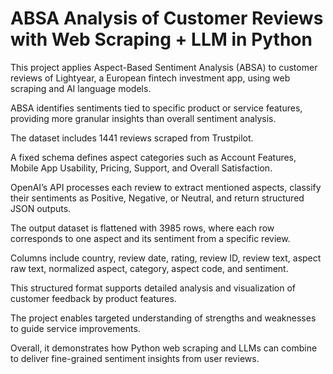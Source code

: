 # ABSA Analysis of Customer Reviews with Web Scraping + LLM in Python

This project applies Aspect-Based Sentiment Analysis (ABSA) to customer reviews of Lightyear, a European fintech investment app, using web scraping and AI language models.

ABSA identifies sentiments tied to specific product or service features, providing more granular insights than overall sentiment analysis.

The dataset includes 1441 reviews scraped from Trustpilot.

A fixed schema defines aspect categories such as Account Features, Mobile App Usability, Pricing, Support, and Overall Satisfaction.

OpenAI’s API processes each review to extract mentioned aspects, classify their sentiments as Positive, Negative, or Neutral, and return structured JSON outputs.

The output dataset is flattened with 3985 rows, where each row corresponds to one aspect and its sentiment from a specific review.

Columns include country, review date, rating, review ID, review text, aspect raw text, normalized aspect, category, aspect code, and sentiment.

This structured format supports detailed analysis and visualization of customer feedback by product features.

The project enables targeted understanding of strengths and weaknesses to guide service improvements.

Overall, it demonstrates how Python web scraping and LLMs can combine to deliver fine-grained sentiment insights from user reviews.
